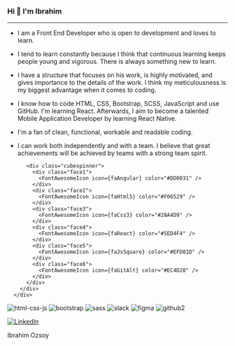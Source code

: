 ### Hi 👋 I'm Ibrahim 

<hr /> 

* I am a Front End Developer who is open to development and loves to learn.

* I tend to learn constantly because I think that continuous learning keeps people young and vigorous. There is always something new to learn.

* I have a structure that focuses on his work, is highly motivated, and gives importance to the details of the work. I think my meticulousness is my biggest advantage when it comes to coding.

* I know how to code HTML, CSS, Bootstrap, SCSS, JavaScript and use GitHub. I'm learning React. Afterwards, I aim to become a talented Mobile Application Developer by learning React Native.

* I'm a fan of clean, functional, workable and readable coding.

* I can work both independently and with a team. I believe that great achievements will be achieved by teams with a strong team spirit.
 <div className="stage-cube-cont">
 
          <div class="cubespinner">
            <div class="face1">
              <FontAwesomeIcon icon={faAngular} color="#DD0031" />
            </div>
            <div class="face2">
              <FontAwesomeIcon icon={faHtml5} color="#F06529" />
            </div>
            <div class="face3">
              <FontAwesomeIcon icon={faCss3} color="#28A4D9" />
            </div>
            <div class="face4">
              <FontAwesomeIcon icon={faReact} color="#5ED4F4" />
            </div>
            <div class="face5">
              <FontAwesomeIcon icon={faJsSquare} color="#EFD81D" />
            </div>
            <div class="face6">
              <FontAwesomeIcon icon={faGitAlt} color="#EC4D28" />
            </div>
          </div>
        </div>
      </div>

![html-css-js](https://user-images.githubusercontent.com/121384742/227380366-3c814086-6fa5-41ae-ab3f-c8180823f815.png) ![bootstrap](https://user-images.githubusercontent.com/121384742/227380387-11fd5e69-066f-459a-8592-089b55f555da.png) ![sass](https://user-images.githubusercontent.com/121384742/227380418-f870b122-6e37-4c1d-af8b-605d4cf899d4.png) ![slack](https://user-images.githubusercontent.com/121384742/227380881-979f4eaa-81e8-4344-9eaf-17c1ff240150.png) ![figma](https://user-images.githubusercontent.com/121384742/227380464-aa9a7da4-00d9-48e2-869c-0e810db2f3c9.png) ![github2](https://user-images.githubusercontent.com/121384742/227380492-cab0a0f1-308c-40cf-82cc-634aca68685e.png)

<a href="https://www.linkedin.com/in/ibrahimozsoy/"> ![LinkedIn](https://user-images.githubusercontent.com/121384742/227380555-019fbc38-cb5b-49eb-b8a2-8e80da58de43.png) </a>

Ibrahim Ozsoy

<!--
**ozsoyibrahim/ozsoyibrahim** is a ✨ _special_ ✨ repository because its `README.md` (this file) appears on your GitHub profile.

Here are some ideas to get you started:

- 🔭 I’m currently working on ...
- 🌱 I’m currently learning ...
- 👯 I’m looking to collaborate on ...
- 🤔 I’m looking for help with ...
- 💬 Ask me about ...
- 📫 How to reach me: ...
- 😄 Pronouns: ...
- ⚡ Fun fact: ...
-->
